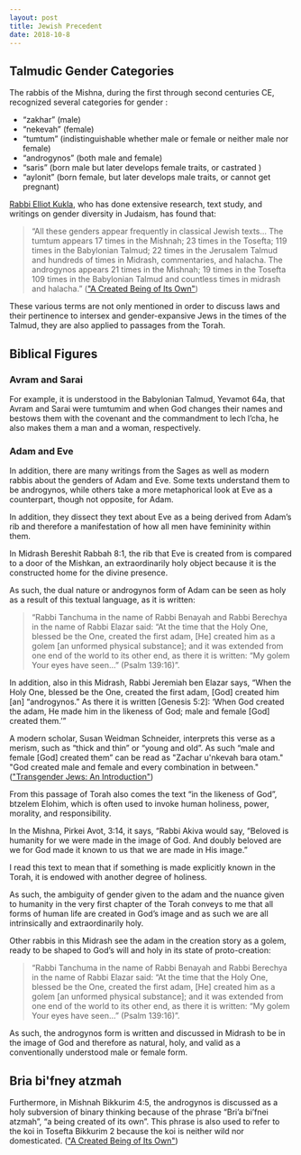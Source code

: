 ```yaml
---
layout: post
title: Jewish Precedent
date: 2018-10-8
---
```


## Talmudic Gender Categories
The rabbis of the Mishna, during the first through second centuries CE, recognized several categories for gender :
- “zakhar” (male)
- “nekevah” (female)
- “tumtum” (indistinguishable whether male or female or neither male nor female)
- “androgynos” (both male and female)
- “saris” (born male but later develops female traits, or castrated )
- “aylonit” (born female, but later develops male traits, or cannot get pregnant)

[Rabbi Elliot Kukla](http://forward.com/news/180226/for-elliot-kukla-gender-transition-and-ordination/), who has done extensive research, text study, and writings on gender diversity in Judaism, has found that:
> “All these genders appear frequently in classical Jewish texts… The tumtum appears 17 times in the Mishnah; 23 times in the Tosefta; 119 times in the Babylonian Talmud; 22 times in the Jerusalem Talmud and hundreds of times in Midrash, commentaries, and halacha. The androgynos appears 21 times in the Mishnah; 19 times in the Tosefta 109 times in the Babylonian Talmud and countless times in midrash and halacha.” (["A Created Being of Its Own"](http://www.transtorah.org/PDFs/How_I_Met_the_Tumtum.pdf))

These various terms are not only mentioned in order to discuss laws and their pertinence to intersex and gender-expansive Jews in the times of the Talmud, they are also applied to passages from the Torah.

## Biblical Figures

### Avram and Sarai

For example, it is understood in the Babylonian Talmud, Yevamot 64a, that Avram and Sarai were tumtumim and when God changes their names and bestows them with the covenant and the commandment to lech l’cha, he also makes them a man and a woman, respectively.

### Adam and Eve

In addition, there are many writings from the Sages as well as modern rabbis about the genders of Adam and Eve. Some texts understand them to be androgynos, while others take a more metaphorical look at Eve as a counterpart, though not opposite, for Adam.

In addition, they dissect they text about Eve as a being derived from Adam’s rib and therefore a manifestation of how all men have femininity within them.

In Midrash Bereshit Rabbah 8:1, the rib that Eve is created from is compared to a door of the Mishkan, an extraordinarily holy object because it is the constructed home for the divine presence.

As such, the dual nature or androgynos form of Adam can be seen as holy as a result of this textual language, as it is written:
> “Rabbi Tanchuma in the name of Rabbi Benayah and Rabbi Berechya in the name of Rabbi Elazar said: “At the time that the Holy One, blessed be the One, created the first adam, [He] created him as a golem [an unformed physical substance]; and it was extended from one end of the world to its other end, as there it is written: “My golem Your eyes have seen…” (Psalm 139:16)”.

In addition, also in this Midrash, Rabbi Jeremiah ben Elazar says, “When the Holy One, blessed be the One, created the first adam, [God] created him [an] “androgynos.” As there it is written [Genesis 5:2]: ‘When God created the adam, He made him in the likeness of God; male and female [God] created them.’”

A modern scholar, Susan Weidman Schneider, interprets this verse as a merism, such as “thick and thin” or “young and old”. As such “male and female [God] created them” can be read as "Zachar u'nkevah bara otam." "God created male and female and every combination in between." (["Transgender Jews: An Introduction"](https://www.lilith.org/articles/transgender-jews/))


From this passage of Torah also comes the text “in the likeness of God”, btzelem Elohim, which is often used to invoke human holiness, power, morality, and responsibility.

In the Mishna, Pirkei Avot, 3:14, it says, “Rabbi Akiva would say, “Beloved is humanity for we were made in the image of God. And doubly beloved are we for God made it known to us that we are made in His image.”

I read this text to mean that if something is made explicitly known in the Torah, it is endowed with another degree of holiness.

As such, the ambiguity of gender given to the adam and the nuance given to humanity in the very first chapter of the Torah conveys to me that all forms of human life are created in God’s image and as such we are all intrinsically and extraordinarily holy.

Other rabbis in this Midrash see the adam in the creation story as a golem, ready to be shaped to God’s will and holy in its state of proto-creation:
> “Rabbi Tanchuma in the name of Rabbi Benayah and Rabbi Berechya in the name of Rabbi Elazar said: “At the time that the Holy One, blessed be the One, created the first adam, [He] created him as a golem [an unformed physical substance]; and it was extended from one end of the world to its other end, as there it is written: “My golem Your eyes have seen…” (Psalm 139:16)”.

As such, the androgynos form is written and discussed in Midrash to be in the image of God and therefore as natural, holy, and valid as a conventionally understood male or female form.

## Bria bi'fney atzmah

Furthermore, in Mishnah Bikkurim 4:5, the androgynos is discussed as a holy subversion of binary thinking because of the phrase “Bri’a bi’fnei atzmah”, “a being created of its own”.
This phrase is also used to refer to the koi in Tosefta Bikkurim 2 because the koi is neither wild nor domesticated. (["A Created Being of Its Own"](http://www.transtorah.org/PDFs/How_I_Met_the_Tumtum.pdf))
